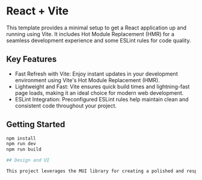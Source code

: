 # React + Vite

This template provides a minimal setup to get a React application up and running using Vite. It includes Hot Module Replacement (HMR) for a seamless development experience and some ESLint rules for code quality.

## Key Features

- Fast Refresh with Vite: Enjoy instant updates in your development environment using Vite's Hot Module Replacement (HMR).
- Lightweight and Fast: Vite ensures quick build times and lightning-fast page loads, making it an ideal choice for modern web development.
- ESLint Integration: Preconfigured ESLint rules help maintain clean and consistent code throughout your project.

## Getting Started

```bash
npm install
npm run dev
npm run build

## Design and UI

This project leverages the MUI library for creating a polished and responsive user interface.
